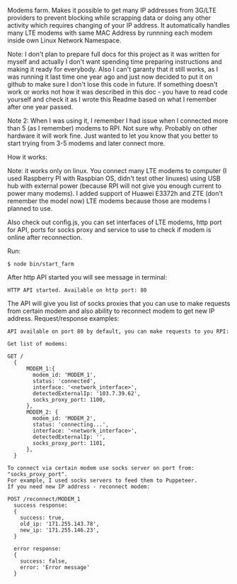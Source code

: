 Modems farm. Makes it possible to get many IP addresses from 3G/LTE providers to prevent blocking while scrapping data or doing any other activity which requires changing of your IP address. It automatically handles many LTE modems with same MAC Address by runnning each modem inside own Linux Network Namespace.

Note:
I don't plan to prepare full docs for this project as it was written for myself and actually I don't want spending time preparing instructions and making it ready for everybody. Also I can't garanty that it still works, as I was running it last time one year ago and just now decided to put it on github to make sure I don't lose this code in future. If something doesn't work or works not how it was described in this doc - you have to read code yourself and check it as I wrote this Readme based on what I remember after one year passed.

Note 2: When I was using it, I remember I had issue when I connected more than 5 (as I remember) modems to RPI. Not sure why. Probably on other hardware it will work fine. Just wanted to let you know that you better to start trying from 3-5 modems and later connect more.

How it works:

Note: it works only on linux.
You connect many LTE modems to computer (I used Raspberry PI with Raspbian OS, didn't test other linuxes) using USB hub with external power (because RPI will not give you enough current to power many modems).
I added support of Huawei E3372h and ZTE (don't remember the model now) LTE modems because those are modems I planned to use.

Also check out config.js, you can set interfaces of LTE modems, http port for API, ports for socks proxy and service to use to check if modem is online after reconnection.

Run:

```
$ node bin/start_farm
```

After http API started you will see message in terminal:
```
HTTP API started. Available on http port: 80
```

The API will give you list of socks proxies that you can use to make requests from certain modem and also ability to reconnect modem to get new IP address.
Request/response examples:
```
API available on port 80 by default, you can make requests to you RPI:

Get list of modems:

GET /
  {
      MODEM_1:{
        modem_id: 'MODEM_1',
        status: 'connected',
        interface: '<network_interface>',
        detectedExternalIp: '103.7.39.62',
        socks_proxy_port: 1100,
      },
      MODEM_2: {
        modem_id: 'MODEM_2',
        status: 'connecting...',
        interface: '<network_interface>',
        detectedExternalIp: '',
        socks_proxy_port: 1101,
      },
  }

To connect via certain modem use socks server on port from: "socks_proxy_port".
For example, I used socks servers to feed them to Puppeteer.
If you need new IP address - reconnect modem:

POST /reconnect/MODEM_1
  success response:
  {
    success: true,
    old_ip: '171.255.143.78',
    new_ip: '171.255.146.23',
  }
  
  error response:
  {
    success: false,
    error: 'Error message'
  }

```
